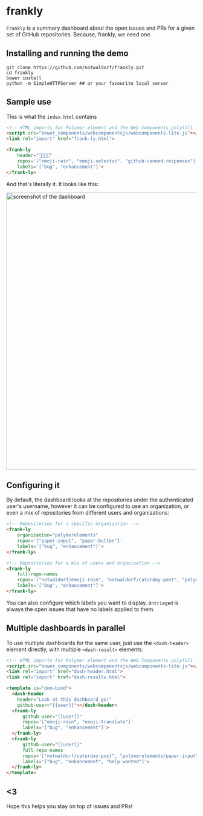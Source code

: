 # frankly
`Frankly` is a summary dashboard about the open issues and PRs for a given set of GitHub repositories.
Because, frankly, we need one.

## Installing and running the demo

```
git clone https://github.com/notwaldorf/frankly.git
cd frankly
bower install
python -m SimpleHTTPServer ## or your favourite local server
```

## Sample use

This is what the `index.html` contains
```html
<!-- HTML imports for Polymer element and the Web Components polyfill -->
<script src="bower_components/webcomponentsjs/webcomponents-lite.js"></script>
<link rel="import" href="frank-ly.html">

<frank-ly
    header="🚂🚃🚃💨"
    repos='["emoji-rain", "emoji-selector", "github-canned-responses"]'
    labels='["bug", "enhancement"]'>
</frank-ly>
```
And that's literally it. It looks like this:

<img width="731" alt="screenshot of the dashboard" src="https://cloud.githubusercontent.com/assets/1369170/13004257/4fa52f30-d12f-11e5-8978-09e62e076063.png">

## Configuring it

By default, the dashboard looks at the repositories under the authenticated
user's username, however it can be configured to use an organization, or even
a mix of repositories from different users and organizations:

```html
<!-- Repositories for a specific organization -->
<frank-ly
    organization="polymerelements"
    repos='["paper-input", "paper-button"]'
    labels='["bug", "enhancement"]'>
</frank-ly>

<!-- Repositories for a mix of users and organization -->
<frank-ly
    full-repo-names
    repos='["notwaldorf/emoji-rain", "notwaldorf/caturday-post", "polymerelements/paper-input", "jquery/jquery"]'
    labels='["bug", "enhancement"]'>
</frank-ly>
```

You can also configure which labels you want to display. `Untriaged`
is always the open issues that have no labels applied to them.

## Multiple dashboards in parallel

To use multiple dashboards for the same user, just use the `<dash-header>`
element directly, with multiple `<dash-result>` elements:

```html
<!-- HTML imports for Polymer element and the Web Components polyfill -->
<script src="bower_components/webcomponentsjs/webcomponents-lite.js"></script>
<link rel="import" href="dash-header.html">
<link rel="import" href="dash-results.html">

<template is="dom-bind">
  <dash-header
    header="Look at this dashboard go!"
    github-user="{{user}}"></dash-header>
  <frank-ly
      github-user="[[user]]"
      repos='["emoji-rain", "emoji-translate"]'
      labels='["bug", "enhancement"]'>
  </frank-ly>
  <frank-ly
      github-user="[[user]]"
      full-repo-names
      repos='["notwaldorf/caturday-post", "polymerelements/paper-input", "jquery/jquery"]'
      labels='["bug", "enhancement", "help wanted"]'>
  </frank-ly>
</template>
```

## <3
Hope this helps you stay on top of issues and PRs!
